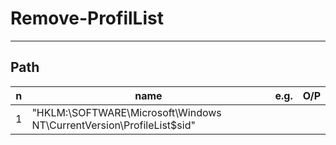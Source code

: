 # Remove-ProfilList

---

## Path
|n|name|e.g.|O/P|
|-|----|----|---|
|1|"HKLM:\SOFTWARE\Microsoft\Windows NT\CurrentVersion\ProfileList\$sid"|
